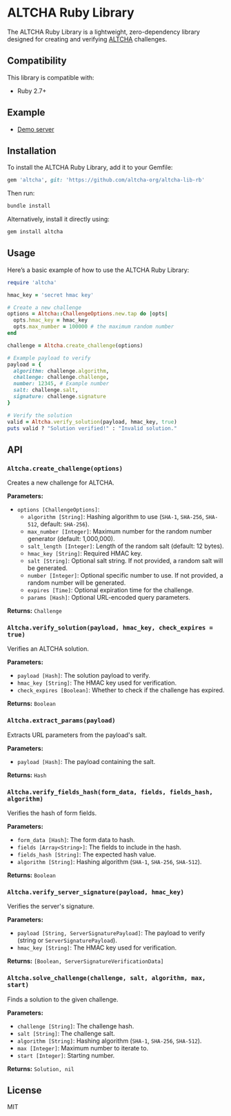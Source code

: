 # ALTCHA Ruby Library

The ALTCHA Ruby Library is a lightweight, zero-dependency library designed for creating and verifying [ALTCHA](https://altcha.org) challenges.

## Compatibility

This library is compatible with:

- Ruby 2.7+

## Example

- [Demo server](https://github.com/altcha-org/altcha-starter-rb)

## Installation

To install the ALTCHA Ruby Library, add it to your Gemfile:

```ruby
gem 'altcha', git: 'https://github.com/altcha-org/altcha-lib-rb'
```

Then run:

```sh
bundle install
```

Alternatively, install it directly using:

```sh
gem install altcha
```

## Usage

Here’s a basic example of how to use the ALTCHA Ruby Library:

```ruby
require 'altcha'

hmac_key = 'secret hmac key'

# Create a new challenge
options = Altcha::ChallengeOptions.new.tap do |opts|
  opts.hmac_key = hmac_key
  opts.max_number = 100000 # the maximum random number
end

challenge = Altcha.create_challenge(options)

# Example payload to verify
payload = {
  algorithm: challenge.algorithm,
  challenge: challenge.challenge,
  number: 12345, # Example number
  salt: challenge.salt,
  signature: challenge.signature
}

# Verify the solution
valid = Altcha.verify_solution(payload, hmac_key, true)
puts valid ? "Solution verified!" : "Invalid solution."
```

## API

### `Altcha.create_challenge(options)`

Creates a new challenge for ALTCHA.

**Parameters:**

- `options [ChallengeOptions]`:
  - `algorithm [String]`: Hashing algorithm to use (`SHA-1`, `SHA-256`, `SHA-512`, default: `SHA-256`).
  - `max_number [Integer]`: Maximum number for the random number generator (default: 1,000,000).
  - `salt_length [Integer]`: Length of the random salt (default: 12 bytes).
  - `hmac_key [String]`: Required HMAC key.
  - `salt [String]`: Optional salt string. If not provided, a random salt will be generated.
  - `number [Integer]`: Optional specific number to use. If not provided, a random number will be generated.
  - `expires [Time]`: Optional expiration time for the challenge.
  - `params [Hash]`: Optional URL-encoded query parameters.

**Returns:** `Challenge`

### `Altcha.verify_solution(payload, hmac_key, check_expires = true)`

Verifies an ALTCHA solution.

**Parameters:**

- `payload [Hash]`: The solution payload to verify.
- `hmac_key [String]`: The HMAC key used for verification.
- `check_expires [Boolean]`: Whether to check if the challenge has expired.

**Returns:** `Boolean`

### `Altcha.extract_params(payload)`

Extracts URL parameters from the payload's salt.

**Parameters:**

- `payload [Hash]`: The payload containing the salt.

**Returns:** `Hash`

### `Altcha.verify_fields_hash(form_data, fields, fields_hash, algorithm)`

Verifies the hash of form fields.

**Parameters:**

- `form_data [Hash]`: The form data to hash.
- `fields [Array<String>]`: The fields to include in the hash.
- `fields_hash [String]`: The expected hash value.
- `algorithm [String]`: Hashing algorithm (`SHA-1`, `SHA-256`, `SHA-512`).

**Returns:** `Boolean`

### `Altcha.verify_server_signature(payload, hmac_key)`

Verifies the server's signature.

**Parameters:**

- `payload [String, ServerSignaturePayload]`: The payload to verify (string or `ServerSignaturePayload`).
- `hmac_key [String]`: The HMAC key used for verification.

**Returns:** `[Boolean, ServerSignatureVerificationData]`

### `Altcha.solve_challenge(challenge, salt, algorithm, max, start)`

Finds a solution to the given challenge.

**Parameters:**

- `challenge [String]`: The challenge hash.
- `salt [String]`: The challenge salt.
- `algorithm [String]`: Hashing algorithm (`SHA-1`, `SHA-256`, `SHA-512`).
- `max [Integer]`: Maximum number to iterate to.
- `start [Integer]`: Starting number.

**Returns:** `Solution, nil`

## License

MIT